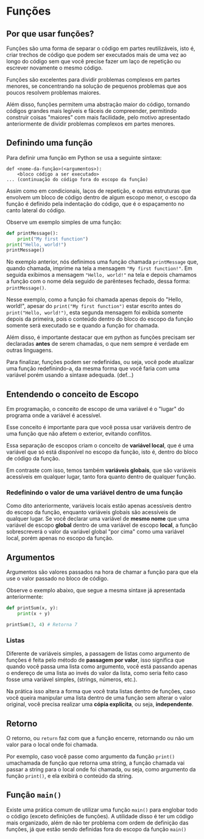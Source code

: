 # Funções

## Por que usar funções?

Funções são uma forma de separar o código em partes reutilizáveis, isto é, criar trechos de código que podem ser executados mais de uma vez ao longo do código sem que você precise fazer um laço de repetição ou escrever novamente o mesmo código.

Funções são excelentes para dividir problemas complexos em partes menores, se concentrando na solução de pequenos problemas que aos poucos resolvem problemas maiores.

Além disso, funções permitem uma abstração maior do código, tornando códigos grandes mais legíveis e fáceis de compreender, permitindo construir coisas "maiores" com mais facilidade, pelo motivo apresentado anteriormente de dividir problemas complexos em partes menores.

## Definindo uma função

Para definir uma função em Python se usa a seguinte sintaxe:

```
def <nome-da-função>(<argumentos>):
    <bloco código a ser executado>
... (continuação do código fora do escopo da função)
```

Assim como em condicionais, laços de repetição, e outras estruturas que envolvem um bloco de código dentro de algum escopo menor, o escopo da função é definido pela indentação do código, que é o espaçamento no canto lateral do código.

Observe um exemplo simples de uma função:

```python
def printMessage():
    print("My first function")
print("Hello, world!")
printMessage()
```

No exemplo anterior, nós definimos uma função chamada `printMessage` que, quando chamada, imprime na tela a mensagem `"My first function!"`. Em seguida exibimos a mensagem `"Hello, world!"` na tela e depois chamamos a função com o nome dela seguido de parênteses fechado, dessa forma: `printMessage()`.

Nesse exemplo, como a função foi chamada apenas depois do "Hello, world!", apesar do `print("My first function")` estar escrito antes do `print("Hello, world!")`, esta segunda mensagem foi exibida somente depois da primeira, pois o conteúdo dentro do bloco do escopo da função somente será executado se e quando a função for chamada.

Além disso, é importante destacar que em python as funções precisam ser declaradas **antes** de serem chamadas, o que nem sempre é verdade em outras linguagens.

Para finalizar, funções podem ser redefinidas, ou seja, você pode atualizar uma função redefinindo-a, da mesma forma que você faria com uma variável porém usando a sintaxe adequada. (def...)

## Entendendo o conceito de Escopo

Em programação, o conceito de escopo de uma variável é o "lugar" do programa onde a variável é acessível.

Esse conceito é importante para que você possa usar variáveis dentro de uma função que não afetem o exterior, evitando conflitos.

Essa separação de escopos criam o conceito de **variável local**, que é uma variável que só está disponível no escopo da função, isto é, dentro do bloco de código da função.

Em contraste com isso, temos também **variáveis globais**, que são variáveis acessíveis em qualquer lugar, tanto fora quanto dentro de qualquer função.

### Redefinindo o valor de uma variável dentro de uma função

Como dito anteriormente, variáveis locais estão apenas acessíveis dentro do escopo da função, enquanto variáveis globais são acessíveis de qualquer lugar. Se você declarar uma variável de **mesmo nome** que uma variável de escopo **global** dentro de uma variável de escopo **local**, a função sobrescreverá o valor da variável global "por cima" como uma variável local, porém apenas no escopo da função.

## Argumentos

Argumentos são valores passados na hora de chamar a função para que ela use o valor passado no bloco de código.

Observe o exemplo abaixo, que segue a mesma sintaxe já apresentada anteriormente:

```python
def printSum(x, y):
    print(x + y)

printSum(3, 4) # Retorna 7
```

### Listas

Diferente de variáveis simples, a passagem de listas como argumento de funções é feita pelo método de **passagem por valor**, isso significa que quando você passa uma lista como argumento, você está passando apenas o endereço de uma lista ao invés do valor da lista, como seria feito caso fosse uma variável simples, (strings, números, etc.).

Na prática isso altera a forma que você trata listas dentro de funções, caso você queira manipular uma lista dentro de uma função sem alterar o valor original, você precisa realizar uma **cópia explícita**, ou seja, **independente**.

## Retorno

O retorno, ou `return` faz com que a função encerre, retornando ou não um valor para o local onde foi chamada.

Por exemplo, caso você passe como argumento da função `print()` umachamada de função que retorna uma string, a função chamada vai passar a string para o local onde foi chamada, ou seja, como argumento da função `print()`, e ela exibirá o conteúdo da string.

## Função `main()`

Existe uma prática comum de utilizar uma função `main()` para englobar todo o código (exceto definições de funções). A utilidade disso é ter um código mais organizado, além de não ter problema com ordem de definição das funções, já que estão sendo definidas fora do escopo da função `main()`

